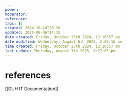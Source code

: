 ```yaml
---
power: 
moderator: 
reference: 
tags: []
created: 2024-10-24T20:16
updated: 2025-08-06T14:15
date created: Friday, October 25th 2024, 12:16:57 am
date modified: Wednesday, August 6th 2025, 2:05:16 am
time created: Friday, October 25th 2024, 12:16:57 am
last update: Thursday, August 7th 2025, 9:27:05 pm
---
```


# references
[[DUH IT Documentation]]